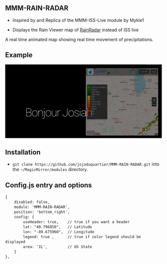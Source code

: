 ## MMM-RAIN-RADAR

* Inspired by and Replica of the MMM-ISS-Live module by Mykle1

* Displays the Rain Viewer map of [RainRadar](https://www.rainradar.net/) instead of ISS live

A real time animated map showing real time movement of precipitations. 

## Example

![](images/img1.png)

## Installation

* `git clone https://github.com/jojoduquartier/MMM-RAIN-RADAR.git` into the `~/MagicMirror/modules` directory.

## Config.js entry and options

    {
	    disabled: false,
	    module: 'MMM-RAIN-RADAR',
	    position: 'bottom_right',
		config: {
			useHeader: true,    // true if you want a header
			lat: "40.796850",   // Latitude
			lon: "-89.675960",  // Longitude
			legend: true ,      // true if color legend should be displayed
			area: 'IL',         // US State
		}
    },

